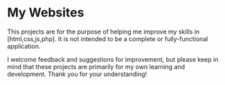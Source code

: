# My Websites 

This projects are for the purpose of helping me improve my skills in [html,css,js,php]. It is not intended to be a complete or fully-functional application.

I welcome feedback and suggestions for improvement, but please keep in mind that these projects are primarily for my own learning and development. Thank you for your understanding!
